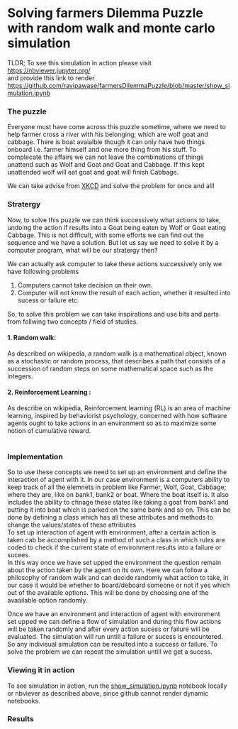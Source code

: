 # Solving farmers Dilemma Puzzle with random walk and monte carlo simulation
TLDR; To see this simulation in action please visit <br>
https://nbviewer.jupyter.org/ <br>
and provide this link to render <br>
https://github.com/ravipawase/farmersDilemmaPuzzle/blob/master/show_simulation.ipynb <br>

### The puzzle <br>
Everyone must have come across this puzzle sometime, where we need to help farmer cross a river with his belonging; which are wolf goat and cabbage. There is boat avaialble though it can only have two things onboard i.e. farmer himself and one more thing from his stuff. To complecate the affairs we can not leave the combinations of things unattend such as Wolf and Goat and Goat and Cabbage. If this kept unattended wolf will eat goat and goat will finish Cabbage.<br>

We can take advise from [XKCD](https://xkcd.com/1134/) and solve the problem for once and all!<br>

### Stratergy <br>
Now, to solve this puzzle we can think successively what actions to take, undoing the action if results into a Goat being eaten by Wolf or Goat eating Cabbage. This is not difficult, with some efforts we can find out the sequence and we have a solution. But let us say we need to solve it by a computer program, what will be our stratergy then?<br>

We can actually ask computer to take these actions successively only we have following problems<br>
1. Computers cannot take decision on their own.<br>
2. Computer will not know the result of each action, whether it resulted into sucess or failure etc.<br>

So, to solve this problem we can take inspirations and use bits and parts from follwing two concepts / field of studies. <br>
#### 1. Random walk:<br>
As described on wikipedia, a random walk is a mathematical object, known as a stochastic or random process, that describes a path that consists of a succession of random steps on some mathematical space such as the integers. <br>

####  2. Reinforcement Learning :<br>
As describe on wikipedia, Reinforcement learning (RL) is an area of machine learning, inspired by behaviorist psychology, concerned with how software agents ought to take actions in an environment so as to maximize some notion of cumulative reward.<br>
<br>

### Implementation <br>
So to use these concepts we need to set up an environment and define the interaction of agent with it. In our case environment is a computers ability to keep track of all the elemnets in problem like Farmer, Wolf, Goat, Cabbage; where they are, like on bank1, bank2 or boat. Where the boat itself is. It also includes the ability to chnage these states like taking a goat from bank1 and putting it into boat which is parked on the same bank and so on. This can be done by defining a class which has all these attributes and methods to change the values/states of these attributes<br>
To set up interaction of agent with environment, after a certain action is taken cab be accomplished by a method of such a class in which rules are coded to check if the current state of environment results into a failure or sucees.<br>
In this way once we have set upped the environment the question remain about the action taken by the agent on its own. Here we can follow a philosophy of random walk and can decide randomly what action to take, in our case it would be whether to board/deboard someone or not if yes which out of the available options. This will be done by choosing one of the avaailable option randomly.<br>

Once we have an environment and interaction of agent with environment set upped we can define a flow of simulation and during this flow actions will be taken randomly and after every action sucess or failure will be evaluated. The simulation will run untill a failure or sucess is encountered. So any indivisual simulation can be resulted into a success or failure. To solve the problem we can repeat the simulation untill we get a sucess.<br>

### Viewing it in action <br>
To see simulation in action, run the [show_simulation.ipynb](https://github.com/ravipawase/farmersDilemmaPuzzle/blob/master/show_simulation.ipynb) notebook locally or nbviever as described above, since github cannot render dynamic notebooks.

### Results <br>




